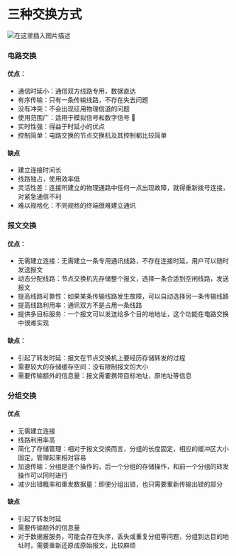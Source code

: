 ﻿# 三种交换方式
![在这里插入图片描述](https://img-blog.csdnimg.cn/483fc711e920458ab6bd22d3dff2342a.png?x-oss-process=image/watermark,type_ZHJvaWRzYW5zZmFsbGJhY2s,shadow_50,text_Q1NETiBAQ2h1YW5ZYW5nIENoZW4=,size_20,color_FFFFFF,t_70,g_se,x_16)

### 电路交换
#### 优点：
- 通信时延小：通信双方线路专用，数据直达
- 有序传输：只有一条传输线路，不存在失去问题
- 没有冲突：不会出现征用物理信道的问题
- 使用范围广：适用于模拟信号和数字信号 📶
- 实时性强：得益于时延小的优点
- 控制简单：电路交换的节点交换机及其控制都比较简单
#### 缺点
- 建立连接时间长
- 线路独占，使用效率低
- 灵活性差：连接所建立的物理通路中任何一点出现故障，就得重新拨号连接，对紧急通信不利
- 难以规格化：不同规格的终端很难建立通讯
### 报文交换
#### 优点：
- 无需建立连接：无需建立一条专用通讯线路，不存在连接时延，用户可以随时发送报文
- 动态分配线路：节点交换机先存储整个报文，选择一条合适到空闲线路，发送报文
- 提高线路可靠性：如果某条传输线路发生故障，可以自动选择另一条传输线路
- 提高线路利用率：通讯双方不是占用一条线路
- 提供多目标服务：一个报文可以发送给多个目的地地址，这个功能在电路交换中很难实现
#### 缺点：
- 引起了转发时延：报文在节点交换机上要经历存储转发的过程
- 需要较大的存储缓存空间：没有限制报文的大小
- 需要传输额外的信息量：报文需要携带目标地址，原地址等信息
### 分组交换
#### 优点
- 无需建立连接
- 线路利用率高
- 简化了存储管理：相对于报文交换而言，分组的长度固定，相应的缓冲区大小固定，管理起来相对容易
-  加速传输：分组是逐个操作的，后一个分组的存储操作，和前一个分组的转发操作可以同时进行
- 减少出错概率和重发数据量：即便分组出错，也只需要重新传输出错的部分
#### 缺点
- 引起了转发时延
- 需要传输额外的信息量
- 对于数据报服务，可能会存在失序，丢失或重复分组等问题，分组到达目的地址时，需要重新还原成原始报文，比较麻烦

